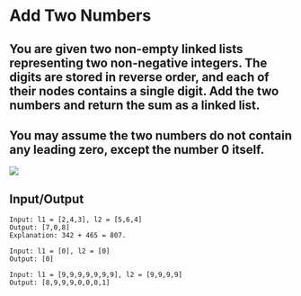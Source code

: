 # Add Two Numbers

## You are given two non-empty linked lists representing two non-negative integers. The digits are stored in reverse order, and each of their nodes contains a single digit. Add the two numbers and return the sum as a linked list.

## You may assume the two numbers do not contain any leading zero, except the number 0 itself.

<img src = 'https://assets.leetcode.com/uploads/2020/10/02/addtwonumber1.jpg' />

## Input/Output
```
Input: l1 = [2,4,3], l2 = [5,6,4]
Output: [7,0,8]
Explanation: 342 + 465 = 807.

Input: l1 = [0], l2 = [0]
Output: [0]

Input: l1 = [9,9,9,9,9,9,9], l2 = [9,9,9,9]
Output: [8,9,9,9,0,0,0,1]
```